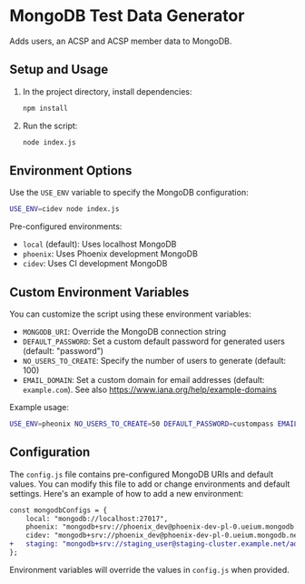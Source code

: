 # MongoDB Test Data Generator

Adds users, an ACSP and ACSP member data to MongoDB.

## Setup and Usage

1. In the project directory, install dependencies:
   ```bash
   npm install
   ```

2. Run the script:
   ```bash
   node index.js
   ```

## Environment Options

Use the `USE_ENV` variable to specify the MongoDB configuration:

```bash
USE_ENV=cidev node index.js
```

Pre-configured environments:
- `local` (default): Uses localhost MongoDB
- `phoenix`: Uses Phoenix development MongoDB
- `cidev`: Uses CI development MongoDB

## Custom Environment Variables

You can customize the script using these environment variables:

- `MONGODB_URI`: Override the MongoDB connection string
- `DEFAULT_PASSWORD`: Set a custom default password for generated users (default: "password")
- `NO_USERS_TO_CREATE`: Specify the number of users to generate (default: 100)
- `EMAIL_DOMAIN`: Set a custom domain for email addresses (default: `example.com`). See also https://www.iana.org/help/example-domains

Example usage:
```bash
USE_ENV=pheonix NO_USERS_TO_CREATE=50 DEFAULT_PASSWORD=custompass EMAIL_DOMAIN=example.org node index.js
```

## Configuration

The `config.js` file contains pre-configured MongoDB URIs and default values. You can modify this file to add or change environments and default settings. Here's an example of how to add a new environment:

```diff
const mongodbConfigs = {
    local: "mongodb://localhost:27017",
    phoenix: "mongodb+srv://phoenix_dev@phoenix-dev-pl-0.ueium.mongodb.net/admin?...",
    cidev: "mongodb+srv://phoenix_dev@phoenix-dev-pl-0.ueium.mongodb.net/admin?...",
+   staging: "mongodb+srv://staging_user@staging-cluster.example.net/admin?..."
};
```

Environment variables will override the values in `config.js` when provided.